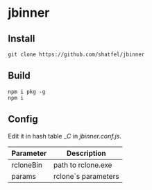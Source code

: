 # jbinner

## Install 

```
git clone https://github.com/shatfel/jbinner
```

## Build

```
npm i pkg -g
npm i
```

## Config

Edit it in hash table __C_ in _jbinner.conf.js_.

| Parameter | Description |
| --------- | ----------- |
| rcloneBin | path to rclone.exe |
| params | rclone`s parameters |

